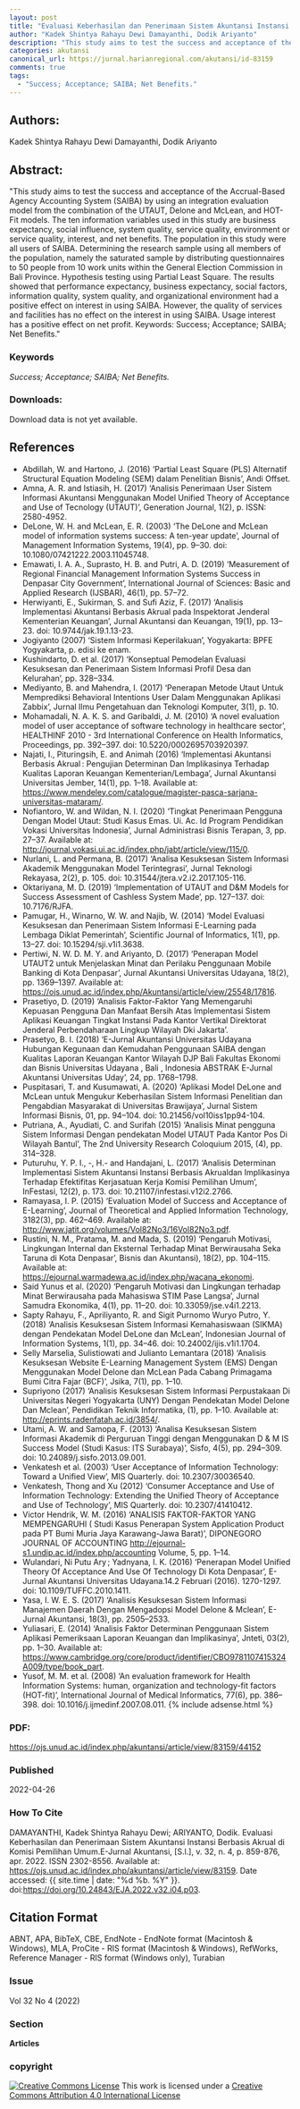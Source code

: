 ```yaml
---
layout: post
title: "Evaluasi Keberhasilan dan Penerimaan Sistem Akuntansi Instansi Berbasis Akrual di Komisi Pemilihan Umum"
author: "Kadek Shintya Rahayu Dewi Damayanthi, Dodik Ariyanto"
description: "This study aims to test the success and acceptance of the AccrualBased Agency Accounting System SAIBA by using an integration evaluation model from the combination of"
categories: akutansi
canonical_url: https://jurnal.harianregional.com/akutansi/id-83159
comments: true
tags:
  - "Success; Acceptance; SAIBA; Net Benefits."
---
```


## Authors:
Kadek Shintya Rahayu Dewi Damayanthi, Dodik Ariyanto

## Abstract:
"This study aims to test the success and acceptance of the Accrual-Based Agency Accounting System (SAIBA) by using an integration evaluation model from the combination of the UTAUT, Delone and McLean, and HOT-Fit models. The ten information variables used in this study are business expectancy, social influence, system quality, service quality, environment or service quality, interest, and net benefits. The population in this study were all users of SAIBA. Determining the research sample using all members of the population, namely the saturated sample by distributing questionnaires to 50 people from 10 work units within the General Election Commission in Bali Province. Hypothesis testing using Partial Least Square. The results showed that performance expectancy, business expectancy, social factors, information quality, system quality, and organizational environment had a positive effect on interest in using SAIBA. However, the quality of services and facilities has no effect on the interest in using SAIBA. Usage interest has a positive effect on net profit. Keywords: Success; Acceptance; SAIBA; Net Benefits."

### Keywords
*Success; Acceptance; SAIBA; Net Benefits.*

### Downloads:
Download data is not yet available.

## References
- Abdillah, W. and Hartono, J. (2016) ‘Partial Least Square (PLS) Alternatif Structural Equation Modeling (SEM) dalam Penelitian Bisnis’, Andi Offset.
- Amna, A. R. and Istiasih, H. (2017) ‘Analisis Penerimaan User Sistem Informasi Akuntansi Menggunakan Model Unified Theory of Acceptance and Use of Tecnology (UTAUT)’, Generation Journal, 1(2), p. ISSN: 2580-4952.
- DeLone, W. H. and McLean, E. R. (2003) ‘The DeLone and McLean model of information systems success: A ten-year update’, Journal of Management Information Systems, 19(4), pp. 9–30. doi: 10.1080/07421222.2003.11045748.
- Emawati, I. A. A., Suprasto, H. B. and Putri, A. D. (2019) ‘Measurement of Regional Financial Management Information Systems Success in Denpasar City Government’, International Journal of Sciences: Basic and Applied Research (IJSBAR), 46(1), pp. 57–72.
- Herwiyanti, E., Sukirman, S. and Sufi Aziz, F. (2017) ‘Analisis Implementasi Akuntansi Berbasis Akrual pada Inspektorat Jenderal Kementerian Keuangan’, Jurnal Akuntansi dan Keuangan, 19(1), pp. 13–23. doi: 10.9744/jak.19.1.13-23.
- Jogiyanto (2007) ‘Sistem Informasi Keperilakuan’, Yogyakarta: BPFE Yogyakarta, p. edisi ke enam.
- Kushindarto, D. et al. (2017) ‘Konseptual Pemodelan Evaluasi Kesuksesan dan Penerimaan Sistem Informasi Profil Desa dan Kelurahan’, pp. 328–334.
- Mediyanto, B. and Mahendra, I. (2017) ‘Penerapan Metode Utaut Untuk Memprediksi Behavioral Intentions User Dalam Menggunakan Aplikasi Zabbix’, Jurnal Ilmu Pengetahuan dan Teknologi Komputer, 3(1), p. 10.
- Mohamadali, N. A. K. S. and Garibaldi, J. M. (2010) ‘A novel evaluation model of user acceptance of software technology in healthcare sector’, HEALTHINF 2010 - 3rd International Conference on Health Informatics, Proceedings, pp. 392–397. doi: 10.5220/0002695703920397.
- Najati, I., Pituringsih, E. and Animah (2016) ‘Implementasi Akuntansi Berbasis Akrual : Pengujian Determinan Dan Implikasinya Terhadap Kualitas Laporan Keuangan Kementerian/Lembaga’, Jurnal Akuntansi Universitas Jember, 14(1), pp. 1–18. Available at: https://www.mendeley.com/catalogue/magister-pasca-sarjana-universitas-mataram/.
- Nofiantoro, W. and Wildan, N. I. (2020) ‘Tingkat Penerimaan Pengguna Dengan Model Utaut: Studi Kasus Emas. Ui. Ac. Id Program Pendidikan Vokasi Universitas Indonesia’, Jurnal Administrasi Bisnis Terapan, 3, pp. 27–37. Available at: http://journal.vokasi.ui.ac.id/index.php/jabt/article/view/115/0.
- Nurlani, L. and Permana, B. (2017) ‘Analisa Kesuksesan Sistem Informasi Akademik Menggunakan Model Terintegrasi’, Jurnal Teknologi Rekayasa, 2(2), p. 105. doi: 10.31544/jtera.v2.i2.2017.105-116.
- Oktariyana, M. D. (2019) ‘Implementation of UTAUT and D&M Models for Success Assessment of Cashless System Made’, pp. 127–137. doi: 10.7176/RJFA.
- Pamugar, H., Winarno, W. W. and Najib, W. (2014) ‘Model Evaluasi Kesuksesan dan Penerimaan Sistem Informasi E-Learning pada Lembaga Diklat Pemerintah’, Scientific Journal of Informatics, 1(1), pp. 13–27. doi: 10.15294/sji.v1i1.3638.
- Pertiwi, N. W. D. M. Y. and Ariyanto, D. (2017) ‘Penerapan Model UTAUT2 untuk Menjelaskan Minat dan Perilaku Penggunaan Mobile Banking di Kota Denpasar’, Jurnal Akuntansi Universitas Udayana, 18(2), pp. 1369–1397. Available at: https://ojs.unud.ac.id/index.php/Akuntansi/article/view/25548/17816.
- Prasetiyo, D. (2019) ‘Analisis Faktor-Faktor Yang Memengaruhi Kepuasan Pengguna Dan Manfaat Bersih Atas Implementasi Sistem Aplikasi Keuangan Tingkat Instansi Pada Kantor Vertikal Direktorat Jenderal Perbendaharaan Lingkup Wilayah Dki Jakarta’.
- Prasetyo, B. I. (2018) ‘E-Jurnal Akuntansi Universitas Udayana Hubungan Kegunaan dan Kemudahan Penggunaan SAIBA dengan Kualitas Laporan Keuangan Kantor Wilayah DJP Bali Fakultas Ekonomi dan Bisnis Universitas Udayana , Bali , Indonesia ABSTRAK E-Jurnal Akuntansi Universitas Uday’, 24, pp. 1768–1798.
- Puspitasari, T. and Kusumawati, A. (2020) ‘Aplikasi Model DeLone and McLean untuk Mengukur Keberhasilan Sistem Informasi Penelitian dan Pengabdian Masyarakat di Universitas Brawijaya’, Jurnal Sistem Informasi Bisnis, 01, pp. 94–104. doi: 10.21456/vol10iss1pp94-104.
- Putriana, A., Ayudiati, C. and Surifah (2015) ‘Analisis Minat pengguna Sistem Informasi Dengan pendekatan Model UTAUT Pada Kantor Pos Di Wilayah Bantul’, The 2nd University Research Coloquium 2015, (4), pp. 314–328.
- Puturuhu, Y. P. I., -, H.- and Handajani, L. (2017) ‘Analisis Determinan Implementasi Sistem Akuntansi Instansi Berbasis Akrualdan Implikasinya Terhadap Efektifitas Kerjasatuan Kerja Komisi Pemilihan Umum’, InFestasi, 12(2), p. 173. doi: 10.21107/infestasi.v12i2.2766.
- Ramayasa, I. P. (2015) ‘Evaluation Model of Success and Acceptance of E-Learning’, Journal of Theoretical and Applied Information Technology, 3182(3), pp. 462–469. Available at: http://www.jatit.org/volumes/Vol82No3/16Vol82No3.pdf.
- Rustini, N. M., Pratama, M. and Mada, S. (2019) ‘Pengaruh Motivasi, Lingkungan Internal dan Eksternal Terhadap Minat Berwirausaha Seka Taruna di Kota Denpasar’, Bisnis dan Akuntansi), 18(2), pp. 104–115. Available at: https://ejournal.warmadewa.ac.id/index.php/wacana_ekonomi.
- Said Yunus et al. (2020) ‘Pengaruh Motivasi dan Lingkungan terhadap Minat Berwirausaha pada Mahasiswa STIM Pase Langsa’, Jurnal Samudra Ekonomika, 4(1), pp. 11–20. doi: 10.33059/jse.v4i1.2213.
- Sapty Rahayu, F., Apriliyanto, R. and Sigit Purnomo Wuryo Putro, Y. (2018) ‘Analisis Kesuksesan Sistem Informasi Kemahasiswaan (SIKMA) dengan Pendekatan Model DeLone dan McLean’, Indonesian Journal of Information Systems, 1(1), pp. 34–46. doi: 10.24002/ijis.v1i1.1704.
- Selly Marselia, Sulistiowati and Julianto Lemantara (2018) ‘Analisis Kesuksesan Website E-Learning Management System (EMS) Dengan Menggunakan Model Delone dan McLean Pada Cabang Primagama Bumi Citra Fajar (BCF)’, Jsika, 7(1), pp. 1–10.
- Supriyono (2017) ‘Analisis Kesuksesan Sistem Informasi Perpustakaan Di Universitas Negeri Yogyakarta (UNY) Dengan Pendekatan Model Delone Dan Mclean’, Pendidikan Teknik Informatika, (1), pp. 1–10. Available at: http://eprints.radenfatah.ac.id/3854/.
- Utami, A. W. and Samopa, F. (2013) ‘Analisa Kesuksesan Sistem Informasi Akademik di Perguruan Tinggi dengan Menggunakan D & M IS Success Model (Studi Kasus: ITS Surabaya)’, Sisfo, 4(5), pp. 294–309. doi: 10.24089/j.sisfo.2013.09.001.
- Venkatesh et al. (2003) ‘User Acceptance of Information Technology: Toward a Unified View’, MIS Quarterly. doi: 10.2307/30036540.
- Venkatesh, Thong and Xu (2012) ‘Consumer Acceptance and Use of Information Technology: Extending the Unified Theory of Acceptance and Use of Technology’, MIS Quarterly. doi: 10.2307/41410412.
- Victor Hendrik, W. M. (2016) ‘ANALISIS FAKTOR-FAKTOR YANG MEMPENGARUHI ( Studi Kasus Penerapan System Application Product pada PT Bumi Muria Jaya Karawang-Jawa Barat)’, DIPONEGORO JOURNAL OF ACCOUNTING http://ejournal-s1.undip.ac.id/index.php/accounting Volume, 5, pp. 1–14.
- Wulandari, Ni Putu Ary ; Yadnyana, I. K. (2016) ‘Penerapan Model Unified Theory Of Acceptance And Use Of Technology Di Kota Denpasar’, E-Jurnal Akuntansi Universitas Udayana.14.2 Februari (2016). 1270-1297. doi: 10.1109/TUFFC.2010.1411.
- Yasa, I. W. E. S. (2017) ‘Analisis Kesuksesan Sistem Informasi Manajemen Daerah Dengan Mengadopsi Model Delone & Mclean’, E-Jurnal Akuntansi, 18(3), pp. 2505–2533.
- Yuliasari, E. (2014) ‘Analisis Faktor Determinan Penggunaan Sistem Aplikasi Pemeriksaan Laporan Keuangan dan Implikasinya’, Jnteti, 03(2), pp. 1–30. Available at: https://www.cambridge.org/core/product/identifier/CBO9781107415324A009/type/book_part.
- Yusof, M. M. et al. (2008) ‘An evaluation framework for Health Information Systems: human, organization and technology-fit factors (HOT-fit)’, International Journal of Medical Informatics, 77(6), pp. 386–398. doi: 10.1016/j.ijmedinf.2007.08.011.
{% include adsense.html %}
### PDF:
https://ojs.unud.ac.id/index.php/akuntansi/article/view/83159/44152

### Published
2022-04-26

### How To Cite
DAMAYANTHI, Kadek Shintya Rahayu Dewi; ARIYANTO, Dodik.  Evaluasi Keberhasilan dan Penerimaan Sistem Akuntansi Instansi Berbasis Akrual di Komisi Pemilihan Umum.E-Jurnal Akuntansi, [S.l.], v. 32, n. 4, p. 859-876, apr. 2022. ISSN 2302-8556. Available at: <https://ojs.unud.ac.id/index.php/akuntansi/article/view/83159>. Date accessed: {{ site.time | date: "%d %b. %Y" }}. doi:https://doi.org/10.24843/EJA.2022.v32.i04.p03.

## Citation Format
ABNT, APA, BibTeX, CBE, EndNote - EndNote format (Macintosh & Windows), MLA, ProCite - RIS format (Macintosh & Windows), RefWorks, Reference Manager - RIS format (Windows only), Turabian

### Issue
Vol 32 No 4 (2022)

### Section 
**Articles**

### copyright 
<a href="http://creativecommons.org/licenses/by/4.0/" rel="license"><img src="https://i.creativecommons.org/l/by/4.0/88x31.png" alt="Creative Commons License" /></a>
This work is licensed under a <a href="http://creativecommons.org/licenses/by/4.0/" rel="nofollow">Creative Commons Attribution 4.0 International License</a>
